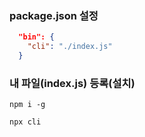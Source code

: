 
### package.json 설정 
```json
  "bin": {
    "cli": "./index.js"
  }
```
### 내 파일(index.js) 등록(설치) 
```
npm i -g
```

```
npx cli
```